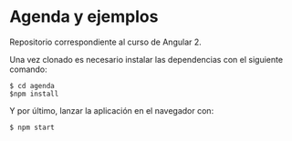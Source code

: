 # Agenda y ejemplos

Repositorio correspondiente al curso de Angular 2.

Una vez clonado es necesario instalar las dependencias con el siguiente comando:

```
$ cd agenda
$npm install 
``` 

Y por último, lanzar la aplicación en el navegador con:

```
$ npm start
```